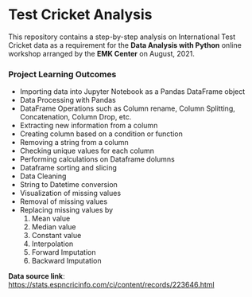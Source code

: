 # Test Cricket Analysis
This repository contains a step-by-step analysis on International Test Cricket data as a requirement for the **Data Analysis with Python** online workshop arranged by the **EMK Center** on August, 2021.

### Project Learning Outcomes
- Importing data into Jupyter Notebook as a Pandas DataFrame object
- Data Processing with Pandas
- DataFrame Operations such as Column rename, Column Splitting, Concatenation, Column Drop, etc.
- Extracting new information from a column
- Creating column based on a condition or function
- Removing a string from a column
- Checking unique values for each column
- Performing calculations on Dataframe dolumns
- Dataframe sorting and slicing
- Data Cleaning
- String to Datetime conversion
- Visualization of missing values
- Removal of missing values
- Replacing missing values by
  1. Mean value
  2. Median value
  3. Constant value
  4. Interpolation
  5. Forward Imputation
  6. Backward Imputation


**Data source link**: <br>https://stats.espncricinfo.com/ci/content/records/223646.html
